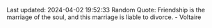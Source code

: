 Last updated: 2024-04-02 19:52:33
Random Quote: Friendship is the marriage of the soul, and this marriage is liable to divorce. - Voltaire